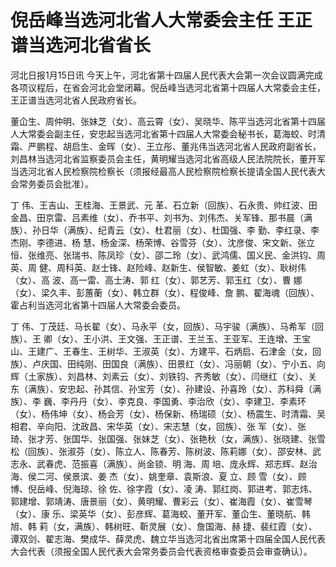 # 倪岳峰当选河北省人大常委会主任 王正谱当选河北省省长

河北日报1月15日讯
今天上午，河北省第十四届人民代表大会第一次会议圆满完成各项议程后，在省会河北会堂闭幕。倪岳峰当选河北省第十四届人大常委会主任，王正谱当选河北省人民政府省长。

董仚生、周仲明、张妹芝（女）、高云霄（女）、吴晓华、陈平当选河北省第十四届人大常委会副主任，安忠起当选河北省第十四届人大常委会秘书长，葛海蛟、时清霜、严鹏程、胡启生、金晖（女）、王立彤、董兆伟当选河北省人民政府副省长，刘昌林当选河北省监察委员会主任，黄明耀当选河北省高级人民法院院长，董开军当选河北省人民检察院检察长（须报经最高人民检察院检察长提请全国人民代表大会常务委员会批准）。

丁 伟、王吉山、王桂海、王景武、元
革、石立新（回族）、石永贵、帅红波、田金昌、田京雷、吕素维（女）、乔书平、刘书为、刘伟杰、关军锋、那书晨（满族）、孙日华（满族）、纪青云（女）、杜君丽（女）、杜国强、李
勤、李红录、李杰刚、李德进、杨
慧、杨金深、杨荣博、谷雪芬（女）、沈彦俊、宋文新、张立恒、张维亮、张瑞书、陈凤珍（女）、邵二玲（女）、武鸿儒、国义民、金洪钧、周 英、周
健、周科英、赵士锋、赵险峰、赵新生、侯智敏、姜虹（女）、耿树伟（女）、高 波、高一雷、高士涛、郭 红（女）、郭艺芳、郭玉红（女）、曹
娜（女）、梁久丰、彭蕙蘅（女）、韩立群（女）、程俊峰、詹 鹏、翟海魂（回族）、霍占利当选河北省第十四届人大常委会委员。

丁 伟、丁茂廷、马长翟（女）、马永平（女，回族）、马宇骏（满族）、马希军（回族）、王
卿（女）、王小洪、王文强、王正谱、王兰玉、王亚军、王连增、王宝山、王建广、王春生、王树华、王淑英（女）、方建平、石炳启、石津金（女，回族）、卢庆国、田纯刚、田国良（满族）、田景红（女）、冯丽朝（女）、宁小五、向
辉（土家族）、刘昌林、刘素云（女）、刘铁钧、齐秀敏（女）、闫继红（女）、关
东（满族）、安忠起、孙其信、孙宝芳（女）、孙建设、孙喜玲（女）、苏科舜（满族）、李
巍、李丹丹（女）、李克良、李国勇、李治欣（女）、李建卫、李素环（女）、杨伟坤（女）、杨会芳（女）、杨保新、杨瑞硕（女）、杨震生、时清霜、吴相君、辛向阳、沈政昌、宋华英（女）、宋志慧（女，回族）、张
军（女）、张
琦、张才芳、张国华、张国强、张妹芝（女）、张艳秋（女，满族）、张晓建、张雪松（回族）、张淑芬（女）、陈立人、陈春芳、陈树波、陈莉娜（女）、邵安林、武志永、武春虎、范振喜（满族）、尚金锁、明
海、周 培、庞永辉、郑志辉、赵治海、侯二河、侯景滨、姜 杰（女）、姚奎章、袁斯浪、夏 立、顾 雪（女）、顾 博、倪岳峰、倪海琼、徐 佐、徐字霞（女）、凌
涛、郭红岗、郭进考、郭志炜、郭建增、郭靖涛、唐景丽（女）、黄明耀、曹彩云（女）、崔海霞（女）、崔雪琴（女）、康
乐、梁英华（女）、彭彦辉、葛海蛟、董开军、董仚生、董晓航、韩 旭、韩 莉（女，满族）、韩树旺、靳灵展（女）、詹国海、赫
捷、裴红霞（女）、谭双剑、翟志海、樊成华、薛灵虎、魏立华当选河北省出席第十四届全国人民代表大会代表（须报全国人民代表大会常务委员会代表资格审查委员会审查确认）。

